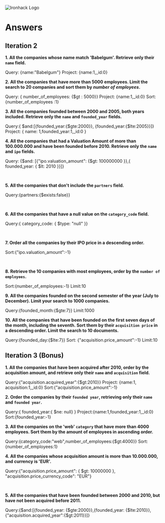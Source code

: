 ![Ironhack Logo](https://i.imgur.com/1QgrNNw.png)

# Answers

## Iteration 2

**1. All the companies whose name match 'Babelgum'. Retrieve only their `name` field.**

<!-- Your Query Goes Here -->

Query: {name:"Babelgum"}
Project: {name:1,_id:0}
<br>

**2. All the companies that have more than 5000 employees. Limit the search to 20 companies and sort them by _number of employees_.**

<!-- Your Query Goes Here -->

Query: { number_of_employees: {$gt : 5000}}
Project: {name:1,_id:0}
Sort: {number_of_employees :1}
<br>

**3. All the companies founded between 2000 and 2005, both years included. Retrieve only the `name` and `founded_year` fields.**

<!-- Your Query Goes Here -->
Query:{ $and:[{founded_year:{$gte:2000}}, {founded_year:{$lte:2005}}]}
Project: { name: 1,founded_year:1,_id:0 }
<br>

**4. All the companies that had a Valuation Amount of more than 100.000.000 and have been founded before 2010. Retrieve only the `name` and `ipo` fields.**

<!-- Your Query Goes Here -->
Query: {$and: [{"ipo.valuation_amount": {$gt: 100000000 }},{ founded_year: { $lt: 2010 }}]}

<br>

**5. All the companies that don't include the `partners` field.**

<!-- Your Query Goes Here -->
Query:{partners:{$exists:false}}

<br>

**6. All the companies that have a null value on the `category_code` field.**

<!-- Your Query Goes Here -->
Query:{ category_code: { $type: "null" }}

<br>

**7. Order all the companies by their IPO price in a descending order.**

<!-- Your Query Goes Here -->
Sort:{"ipo.valuation_amount":-1}

<br>

**8. Retrieve the 10 companies with most employees, order by the `number of employees`.**

<!-- Your Query Goes Here -->
Sort:{number_of_employees:-1}
Limit:10
<br>

**9. All the companies founded on the second semester of the year (July to December). Limit your search to 1000 companies.**

<!-- Your Query Goes Here -->
Query:{founded_month:{$gte:7}}
Limit:1000
<br>

**10. All the companies that have been founded on the first seven days of the month, including the seventh. Sort them by their `acquisition price` in a descending order. Limit the search to 10 documents.**

<!-- Your Query Goes Here -->
Query:{founded_day:{$lte:7}}
Sort: {"acquisition.price_amount":-1}
Limit:10
<br>

## Iteration 3 (Bonus)

**1. All the companies that have been acquired after 2010, order by the acquisition amount, and retrieve only their `name` and `acquisition` field.**

<!-- Your Query Goes Here -->
Query:{"acquisition.acquired_year":{$gt:2010}}
Project: {name:1, acquisition:1,_id:0}
Sort:{"acquisition.price_amount":-1}
<br>

**2. Order the companies by their `founded year`, retrieving only their `name` and `founded year`.**

<!-- Your Query Goes Here -->
Query:{ founded_year:{ $ne: null} }
Project:{name:1,founded_year:1,_id:0}
Sort:{founded_year:-1}
<br>

**3. All the companies on the 'web' `category` that have more than 4000 employees. Sort them by the amount of employees in ascending order.**

<!-- Your Query Goes Here -->
Query:{category_code:"web",number_of_employees:{$gt:4000}}
Sort:{number_of_employees:1}
<br>

**4. All the companies whose acquisition amount is more than 10.000.000, and currency is 'EUR'.**

<!-- Your Query Goes Here -->
Query:{"acquisition.price_amount": { $gt: 10000000 }, "acquisition.price_currency_code": "EUR"}

<br>

**5. All the companies that have been founded between 2000 and 2010, but have not been acquired before 2011.**

<!-- Your Query Goes Here -->
Query:{$and:[{founded_year: {$gte:2000}},{founded_year: {$lte:2010}},{"acquisition.acquired_year":{$gt:2011}}]}

<br>
